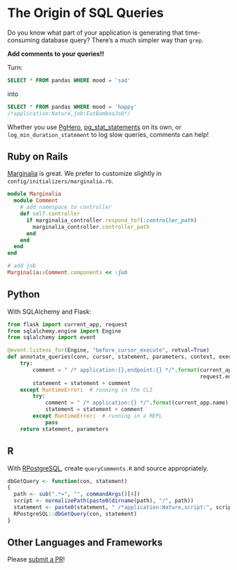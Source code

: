 # The Origin of SQL Queries

Do you know what part of your application is generating that time-consuming database query?  There’s a much simpler way than `grep`.

**Add comments to your queries!!**

Turn:

```sql
SELECT * FROM pandas WHERE mood = 'sad'
```

into

```sql
SELECT * FROM pandas WHERE mood = 'happy'
/*application:Nature,job:EatBambooJob*/
```

Whether you use [PgHero](https://github.com/ankane/pghero), [pg_stat_statements](https://www.postgresql.org/docs/current/static/pgstatstatements.html) on its own, or `log_min_duration_statement` to log slow queries, comments can help!

## Ruby on Rails

[Marginalia](https://github.com/basecamp/marginalia) is great.  We prefer to customize slightly in `config/initializers/marginalia.rb`.

```ruby
module Marginalia
  module Comment
    # add namespace to controller
    def self.controller
      if marginalia_controller.respond_to?(:controller_path)
        marginalia_controller.controller_path
      end
    end
  end
end

# add job
Marginalia::Comment.components << :job
```

## Python

With SQLAlchemy and Flask:

```python
from flask import current_app, request
from sqlalchemy.engine import Engine
from sqlalchemy import event

@event.listens_for(Engine, "before_cursor_execute", retval=True)
def annotate_queries(conn, cursor, statement, parameters, context, executemany):
    try:
        comment = " /* application:{},endpoint:{} */".format(current_app.name,
                                                             request.endpoint)
        statement = statement + comment
    except RuntimeError:  # running in the CLI
        try:
            comment = " /* application:{} */".format(current_app.name)
            statement = statement + comment
        except RuntimeError:  # running in a REPL
            pass
    return statement, parameters
```

## R

With [RPostgreSQL](https://cran.r-project.org/web/packages/RPostgreSQL/index.html), create `queryComments.R` and source appropriately.

```r
dbGetQuery <- function(con, statement)
{
  path <- sub(".*=", "", commandArgs()[4])
  script <- normalizePath(paste0(dirname(path), "/", path))
  statement <- paste0(statement, " /*application:Nature,script:", script, "*/")
  RPostgreSQL::dbGetQuery(con, statement)
}
```

## Other Languages and Frameworks

Please [submit a PR](https://github.com/ankane/shorts/pulls)!
